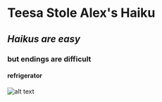 # Teesa Stole Alex's Haiku

## *Haikus are easy*
### **but endings are difficult**
#### refrigerator

![alt text](http://www.penguins-world.com/wp-content/uploads/Emperor_penguins.jpg)
